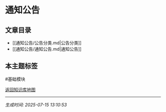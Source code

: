 # 通知公告

## 文章目录
- [[通知公告/公告分类.md|公告分类]]
- [[通知公告/通知公告.md|通知公告]]

## 本主题标签
#基础模块 

[返回知识库地图](知识库地图.md)

---
*生成时间: 2025-07-15 13:10:53*